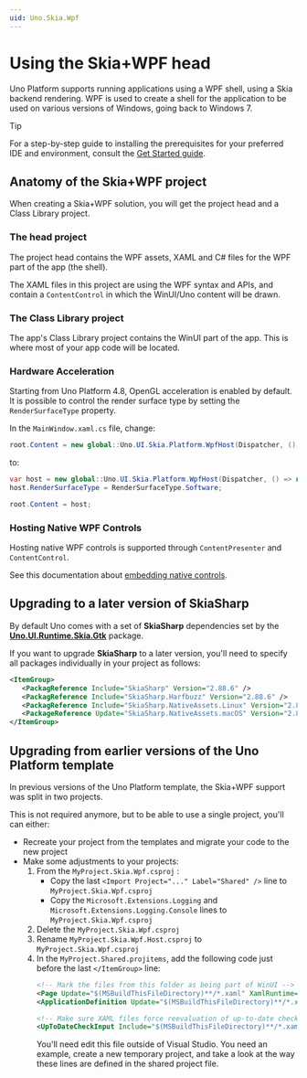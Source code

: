 ```yaml
---
uid: Uno.Skia.Wpf
---
```


# Using the Skia+WPF head

Uno Platform supports running applications using a WPF shell, using a Skia backend rendering. WPF is used to create a shell for the application to be used on various versions of Windows, going back to Windows 7.

> [!Tip]
> For a step-by-step guide to installing the prerequisites for your preferred IDE and environment, consult the [Get Started guide](../get-started.md).

## Anatomy of the Skia+WPF project
When creating a Skia+WPF solution, you will get the project head and a Class Library project.

### The head project
The project head contains the WPF assets, XAML and C# files for the WPF part of the app (the shell).

The XAML files in this project are using the WPF syntax and APIs, and contain a `ContentControl` in which the WinUI/Uno content will be drawn.

### The Class Library project
The app's Class Library project contains the WinUI part of the app. This is where most of your app code will be located.

### Hardware Acceleration

Starting from Uno Platform 4.8, OpenGL acceleration is enabled by default. It is possible to control the render surface type by setting the `RenderSurfaceType` property.

In the `MainWindow.xaml.cs` file, change:

```csharp
root.Content = new global::Uno.UI.Skia.Platform.WpfHost(Dispatcher, () => new MyApp.AppHead());
```
to:

```csharp
var host = new global::Uno.UI.Skia.Platform.WpfHost(Dispatcher, () => new MyApp.AppHead());
host.RenderSurfaceType = RenderSurfaceType.Software;

root.Content = host;
```

### Hosting Native WPF Controls

Hosting native WPF controls is supported through `ContentPresenter` and `ContentControl`.

See this documentation about [embedding native controls](using-skia-embed-native-controls.md).

## Upgrading to a later version of SkiaSharp

By default Uno comes with a set of **SkiaSharp** dependencies set by the **[Uno.UI.Runtime.Skia.Gtk](https://nuget.info/packages/Uno.UI.Runtime.Skia.Gtk)** package. 

If you want to upgrade **SkiaSharp** to a later version, you'll need to specify all packages individually in your project as follows:

```xml
<ItemGroup>
   <PackagReference Include="SkiaSharp" Version="2.88.6" /> 
   <PackagReference Include="SkiaSharp.Harfbuzz" Version="2.88.6" /> 
   <PackagReference Include="SkiaSharp.NativeAssets.Linux" Version="2.88.6" /> 
   <PackageReference Update="SkiaSharp.NativeAssets.macOS" Version="2.88.6" />
</ItemGroup>
```

## Upgrading from earlier versions of the Uno Platform template

In previous versions of the Uno Platform template, the Skia+WPF support was split in two projects.

This is not required anymore, but to be able to use a single project, you'll can either:
- Recreate your project from the templates and migrate your code to the new project
- Make some adjustments to your projects:
    1. From the `MyProject.Skia.Wpf.csproj` :
        - Copy the last `<Import Project="..." Label="Shared" />` line to `MyProject.Skia.Wpf.csproj`
        - Copy the `Microsoft.Extensions.Logging` and `Microsoft.Extensions.Logging.Console` lines to `MyProject.Skia.Wpf.csproj`
    1. Delete the `MyProject.Skia.Wpf.csproj`
    1. Rename `MyProject.Skia.Wpf.Host.csproj` to `MyProject.Skia.Wpf.csproj`
    1. In the `MyProject.Shared.projitems`, add the following code just before the last `</ItemGroup>` line:
        ```xml
        <!-- Mark the files from this folder as being part of WinUI -->
		<Page Update="$(MSBuildThisFileDirectory)**/*.xaml" XamlRuntime="WinUI" />
		<ApplicationDefinition Update="$(MSBuildThisFileDirectory)**/*.xaml" XamlRuntime="WinUI" />

		<!-- Make sure XAML files force reevaluation of up-to-date checks -->
		<UpToDateCheckInput Include="$(MSBuildThisFileDirectory)**/*.xaml" />
        ```
        You'll need edit this file outside of Visual Studio. You need an example, create a new temporary project, and take a look at the way these lines are defined in the shared project file.
